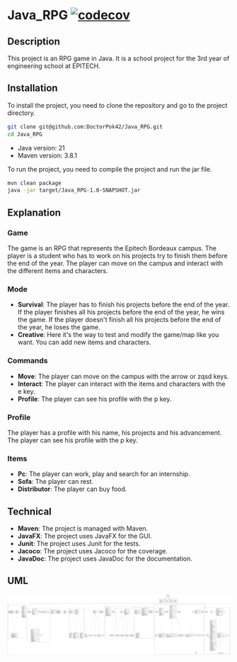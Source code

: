 # Java_RPG [![codecov](https://codecov.io/github/DoctorPok42/Java_RPG/graph/badge.svg?token=E332XQHEUA)](https://codecov.io/github/DoctorPok42/Java_RPG)

## Description

This project is an RPG game in Java. It is a school project for the 3rd year of engineering school at EPITECH.

## Installation

To install the project, you need to clone the repository and go to the project directory.

```bash
git clone git@github.com:DoctorPok42/Java_RPG.git
cd Java_RPG
```

- Java version: 21
- Maven version: 3.8.1

To run the project, you need to compile the project and run the jar file.

```bash
mvn clean package
java -jar target/Java_RPG-1.0-SNAPSHOT.jar
```

## Explanation

### Game

The game is an RPG that represents the Epitech Bordeaux campus. The player is a student who has to work on his projects try to finish them before the end of the year. The player can move on the campus and interact with the different items and characters.

### Mode

- **Survival**: The player has to finish his projects before the end of the year. If the player finishes all his projects before the end of the year, he wins the game. If the player doesn't finish all his projects before the end of the year, he loses the game.
- **Creative**: Here it's the way to test and modify the game/map like you want. You can add new items and characters.

### Commands

- **Move**: The player can move on the campus with the arrow or zqsd keys.
- **Interact**: The player can interact with the items and characters with the e key.
- **Profile**: The player can see his profile with the p key.

### Profile

The player has a profile with his name, his projects and his advancement. The player can see his profile with the p key.

### Items

- **Pc**: The player can work, play and search for an internship.
- **Sofa**: The player can rest.
- **Distributor**: The player can buy food.

## Technical

- **Maven**: The project is managed with Maven.
- **JavaFX**: The project uses JavaFX for the GUI.
- **Junit**: The project uses Junit for the tests.
- **Jacoco**: The project uses Jacoco for the coverage.
- **JavaDoc**: The project uses JavaDoc for the documentation.

## UML

![UML](./class_graphUML-0.png)
